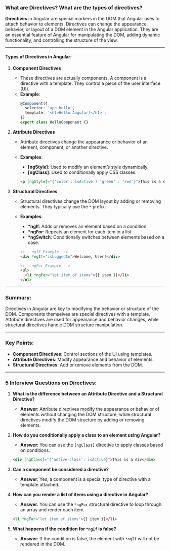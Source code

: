 ### What are Directives? What are the types of directives?

**Directives** in Angular are special markers in the DOM that Angular uses to attach behavior to elements. Directives can change the appearance, behavior, or layout of a DOM element in the Angular application. They are an essential feature of Angular for manipulating the DOM, adding dynamic functionality, and controlling the structure of the view.

---

#### Types of Directives in Angular:

1. **Component Directives**
   - These directives are actually components. A component is a directive with a template. They control a piece of the user interface (UI).
   - **Example**: 
     ```typescript
     @Component({
       selector: 'app-hello',
       template: '<h1>Hello Angular!</h1>',
     })
     export class HelloComponent {}
     ```

2. **Attribute Directives**
   - Attribute directives change the appearance or behavior of an element, component, or another directive.
   - **Examples**:
     - **[ngStyle]**: Used to modify an element’s style dynamically.
     - **[ngClass]**: Used to conditionally apply CSS classes.

     ```html
     <p [ngStyle]="{'color': isActive ? 'green' : 'red'}">This is a colored text.</p>
     ```

3. **Structural Directives**
   - Structural directives change the DOM layout by adding or removing elements. They typically use the `*` prefix.
   - **Examples**:
     - **\*ngIf**: Adds or removes an element based on a condition.
     - **\*ngFor**: Repeats an element for each item in a list.
     - **\*ngSwitch**: Conditionally switches between elements based on a case.

     ```html
     <!-- ngIf Example -->
     <div *ngIf="isLoggedIn">Welcome, User!</div>
     
     <!-- ngFor Example -->
     <ul>
       <li *ngFor="let item of items">{{ item }}</li>
     </ul>
     ```

---

### Summary:
Directives in Angular are key to modifying the behavior or structure of the DOM. Components themselves are special directives with a template. Attribute directives are used for appearance and behavior changes, while structural directives handle DOM structure manipulation.

---

### Key Points:
- **Component Directives**: Control sections of the UI using templates.
- **Attribute Directives**: Modify appearance and behavior of elements.
- **Structural Directives**: Add or remove elements from the DOM.

---

### 5 Interview Questions on Directives:

1. **What is the difference between an Attribute Directive and a Structural Directive?**
   - **Answer**: Attribute directives modify the appearance or behavior of elements without changing the DOM structure, while structural directives modify the DOM structure by adding or removing elements.

2. **How do you conditionally apply a class to an element using Angular?**
   - **Answer**: You can use the `[ngClass]` directive to apply classes based on conditions.
   ```html
   <div [ngClass]="{'active-class': isActive}">This is a div</div>
   ```

3. **Can a component be considered a directive?**
   - **Answer**: Yes, a component is a special type of directive with a template attached.

4. **How can you render a list of items using a directive in Angular?**
   - **Answer**: You can use the `*ngFor` structural directive to loop through an array and render each item.
   ```html
   <li *ngFor="let item of items">{{ item }}</li>
   ```

5. **What happens if the condition for `*ngIf` is false?**
   - **Answer**: If the condition is false, the element with `*ngIf` will not be rendered in the DOM.

